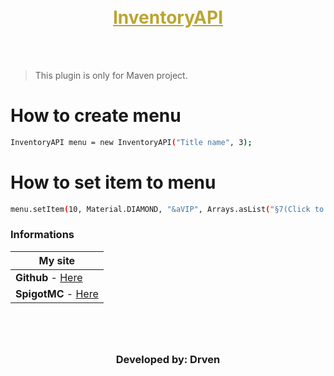 <br>
<h1 style="margin-top: 0.5rem; text-align: center; color: #bba531; text-decoration: underline;">InventoryAPI</h1>
<br>
<br>

> This plugin is only for Maven project. 

# How to create menu
```sh
InventoryAPI menu = new InventoryAPI("Title name", 3);
``` 
# How to set item to menu
```sh
menu.setItem(10, Material.DIAMOND, "&aVIP", Arrays.asList("§7(Click to set)", (byte)0, 1));
```

### Informations

| **My site**                                                                |
|----------------------------------------------------------------------------|
| **Github** - [Here](https://github.com/JustDrven)                          |
| **SpigotMC** - [Here](https://www.spigotmc.org/members/justdrven.1443133/) |

<h3 style="margin-top: 5rem; text-align: center;">Developed by: Drven</h3>